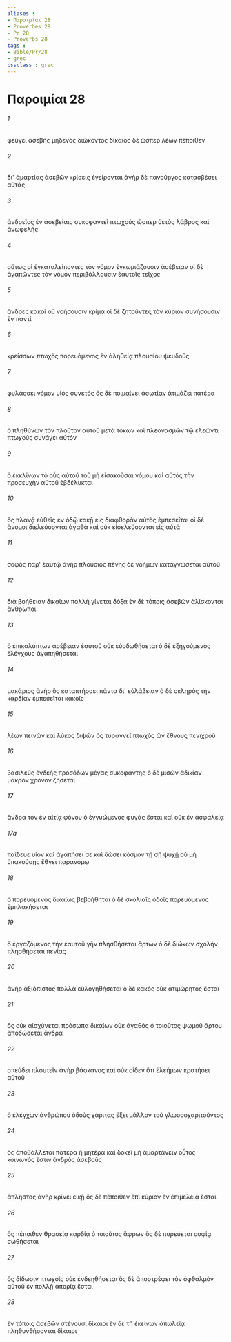 ```yaml
---
aliases : 
- Παροιμίαι 28
- Proverbes 28
- Pr 28
- Proverbs 28
tags : 
- Bible/Pr/28
- grec
cssclass : grec
---
```


# Παροιμίαι 28

###### 1
φεύγει ἀσεβὴς μηδενὸς διώκοντος δίκαιος δὲ ὥσπερ λέων πέποιθεν
###### 2
δι' ἁμαρτίας ἀσεβῶν κρίσεις ἐγείρονται ἀνὴρ δὲ πανοῦργος κατασβέσει αὐτάς
###### 3
ἀνδρεῖος ἐν ἀσεβείαις συκοφαντεῖ πτωχούς ὥσπερ ὑετὸς λάβρος καὶ ἀνωφελής
###### 4
οὕτως οἱ ἐγκαταλείποντες τὸν νόμον ἐγκωμιάζουσιν ἀσέβειαν οἱ δὲ ἀγαπῶντες τὸν νόμον περιβάλλουσιν ἑαυτοῖς τεῖχος
###### 5
ἄνδρες κακοὶ οὐ νοήσουσιν κρίμα οἱ δὲ ζητοῦντες τὸν κύριον συνήσουσιν ἐν παντί
###### 6
κρείσσων πτωχὸς πορευόμενος ἐν ἀληθείᾳ πλουσίου ψευδοῦς
###### 7
φυλάσσει νόμον υἱὸς συνετός ὃς δὲ ποιμαίνει ἀσωτίαν ἀτιμάζει πατέρα
###### 8
ὁ πληθύνων τὸν πλοῦτον αὐτοῦ μετὰ τόκων καὶ πλεονασμῶν τῷ ἐλεῶντι πτωχοὺς συνάγει αὐτόν
###### 9
ὁ ἐκκλίνων τὸ οὖς αὐτοῦ τοῦ μὴ εἰσακοῦσαι νόμου καὶ αὐτὸς τὴν προσευχὴν αὐτοῦ ἐβδέλυκται
###### 10
ὃς πλανᾷ εὐθεῖς ἐν ὁδῷ κακῇ εἰς διαφθορὰν αὐτὸς ἐμπεσεῖται οἱ δὲ ἄνομοι διελεύσονται ἀγαθὰ καὶ οὐκ εἰσελεύσονται εἰς αὐτά
###### 11
σοφὸς παρ' ἑαυτῷ ἀνὴρ πλούσιος πένης δὲ νοήμων καταγνώσεται αὐτοῦ
###### 12
διὰ βοήθειαν δικαίων πολλὴ γίνεται δόξα ἐν δὲ τόποις ἀσεβῶν ἁλίσκονται ἄνθρωποι
###### 13
ὁ ἐπικαλύπτων ἀσέβειαν ἑαυτοῦ οὐκ εὐοδωθήσεται ὁ δὲ ἐξηγούμενος ἐλέγχους ἀγαπηθήσεται
###### 14
μακάριος ἀνήρ ὃς καταπτήσσει πάντα δι' εὐλάβειαν ὁ δὲ σκληρὸς τὴν καρδίαν ἐμπεσεῖται κακοῖς
###### 15
λέων πεινῶν καὶ λύκος διψῶν ὃς τυραννεῖ πτωχὸς ὢν ἔθνους πενιχροῦ
###### 16
βασιλεὺς ἐνδεὴς προσόδων μέγας συκοφάντης ὁ δὲ μισῶν ἀδικίαν μακρὸν χρόνον ζήσεται
###### 17
ἄνδρα τὸν ἐν αἰτίᾳ φόνου ὁ ἐγγυώμενος φυγὰς ἔσται καὶ οὐκ ἐν ἀσφαλείᾳ
###### 17a
παίδευε υἱόν καὶ ἀγαπήσει σε καὶ δώσει κόσμον τῇ σῇ ψυχῇ οὐ μὴ ὑπακούσῃς ἔθνει παρανόμῳ
###### 18
ὁ πορευόμενος δικαίως βεβοήθηται ὁ δὲ σκολιαῖς ὁδοῖς πορευόμενος ἐμπλακήσεται
###### 19
ὁ ἐργαζόμενος τὴν ἑαυτοῦ γῆν πλησθήσεται ἄρτων ὁ δὲ διώκων σχολὴν πλησθήσεται πενίας
###### 20
ἀνὴρ ἀξιόπιστος πολλὰ εὐλογηθήσεται ὁ δὲ κακὸς οὐκ ἀτιμώρητος ἔσται
###### 21
ὃς οὐκ αἰσχύνεται πρόσωπα δικαίων οὐκ ἀγαθός ὁ τοιοῦτος ψωμοῦ ἄρτου ἀποδώσεται ἄνδρα
###### 22
σπεύδει πλουτεῖν ἀνὴρ βάσκανος καὶ οὐκ οἶδεν ὅτι ἐλεήμων κρατήσει αὐτοῦ
###### 23
ὁ ἐλέγχων ἀνθρώπου ὁδοὺς χάριτας ἕξει μᾶλλον τοῦ γλωσσοχαριτοῦντος
###### 24
ὃς ἀποβάλλεται πατέρα ἢ μητέρα καὶ δοκεῖ μὴ ἁμαρτάνειν οὗτος κοινωνός ἐστιν ἀνδρὸς ἀσεβοῦς
###### 25
ἄπληστος ἀνὴρ κρίνει εἰκῇ ὃς δὲ πέποιθεν ἐπὶ κύριον ἐν ἐπιμελείᾳ ἔσται
###### 26
ὃς πέποιθεν θρασείᾳ καρδίᾳ ὁ τοιοῦτος ἄφρων ὃς δὲ πορεύεται σοφίᾳ σωθήσεται
###### 27
ὃς δίδωσιν πτωχοῖς οὐκ ἐνδεηθήσεται ὃς δὲ ἀποστρέφει τὸν ὀφθαλμὸν αὐτοῦ ἐν πολλῇ ἀπορίᾳ ἔσται
###### 28
ἐν τόποις ἀσεβῶν στένουσι δίκαιοι ἐν δὲ τῇ ἐκείνων ἀπωλείᾳ πληθυνθήσονται δίκαιοι

